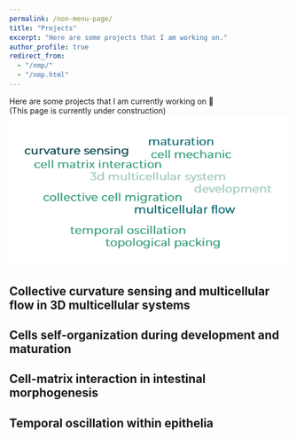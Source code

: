 ```yaml
---
permalink: /non-menu-page/
title: "Projects"
excerpt: "Here are some projects that I am working on."
author_profile: true
redirect_from: 
  - "/nmp/"
  - "/nmp.html"
---
```


Here are some projects that I am currently working on 💭 <br/>
(This page is currently under construction) 
![Word Cloud](wordcloud.png)



## Collective curvature sensing and multicellular flow in 3D multicellular systems


## Cells self-organization during development and maturation 


## Cell-matrix interaction in intestinal morphogenesis

  
## Temporal oscillation within epithelia


